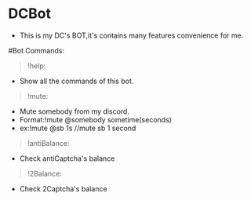 # DCBot
- This is my DC's BOT,it's contains many features convenience for me.

#Bot Commands:
>!help:

- Show all the commands of this bot.

>!mute:

- Mute somebody from my discord.
- Format:!mute @somebody sometime(seconds)
- ex:!mute @sb 1s  //mute sb 1 second

>!antiBalance:

- Check antiCaptcha's balance 

>!2Balance:

- Check 2Captcha's balance
